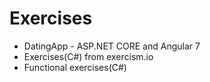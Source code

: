 # Exercises

- DatingApp - ASP.NET CORE and Angular 7
- Exercises(C#) from exercism.io
- Functional exercises(C#) 


